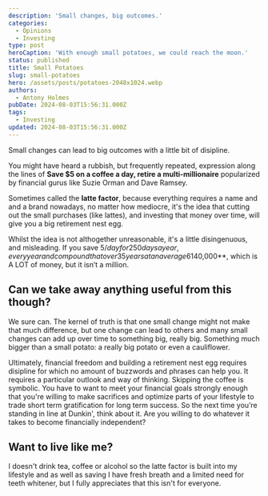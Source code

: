 ```yaml
---
description: 'Small changes, big outcomes.'
categories:
  - Opinions
  - Investing
type: post
heroCaption: 'With enough small potatoes, we could reach the moon.'
status: published
title: Small Potatoes
slug: small-potatoes
hero: /assets/posts/potatoes-2048x1024.webp
authors:
  - Antony Holmes
pubDate: 2024-08-03T15:56:31.000Z
tags:
  - Investing
updated: 2024-08-03T15:56:31.000Z
---
```


Small changes can lead to big outcomes with a little bit of disipline.

<!-- end -->

You might have heard a rubbish, but frequently repeated, expression along the lines of **Save $5 on a coffee a day, retire a multi-millionaire** popularized by financial gurus like Suzie Orman and Dave Ramsey.

Sometimes called the **latte factor**, because everything requires a name and and a brand nowadays, no matter how mediocre, it's the idea that cutting out the small purchases (like lattes), and investing that money over time, will give you a big retirement nest egg.

Whilst the idea is not althogether unreasonable, it's a little disingenuous, and misleading. If you save $5/day for 250 days a year, every year and compound that over 35 years at an average 6% return, you get **$140,000**, which is A LOT of money, but it isn’t a million.

## Can we take away anything useful from this though?

We sure can. The kernel of truth is that one small change might not make that much difference, but one change can lead to others and many small changes can add up over time to something big, really big. Something much bigger than a small potato: a really big potato or even a cauliflower.

Ultimately, financial freedom and building a retirement nest egg requires disipline for which no amount of buzzwords and phrases can help you. It requires a particular outlook and way of thinking. Skipping the coffee is symbolic. You have to want to meet your financial goals strongly enough that you're willing to make sacrifices and optimize parts of your lifestyle to trade short term gratification for long term success. So the next time you’re standing in line at Dunkin', think about it. Are you willing to do whatever it takes to become financially independent?

## Want to live like me?

I doesn't drink tea, coffee or alcohol so the latte factor is built into my lifestyle and as well as saving I have fresh breath and a limited need for teeth whitener, but I fully appreciates that this isn't for everyone.
